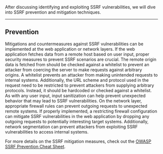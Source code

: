 After discussing identifying and exploiting SSRF vulnerabilities, we will dive into SSRF prevention and mitigation techniques.

---

## Prevention

Mitigations and countermeasures against SSRF vulnerabilities can be implemented at the web application or network layers. If the web application fetches data from a remote host based on user input, proper security measures to prevent SSRF scenarios are crucial. The remote origin data is fetched from should be checked against a whitelist to prevent an attacker from coercing the server to make requests against arbitrary origins. A whitelist prevents an attacker from making unintended requests to internal systems. Additionally, the URL scheme and protocol used in the request need to be restricted to prevent attackers from supplying arbitrary protocols. Instead, it should be hardcoded or checked against a whitelist. As with any user input, input sanitization can help prevent unexpected behavior that may lead to SSRF vulnerabilities. On the network layer, appropriate firewall rules can prevent outgoing requests to unexpected remote systems. If properly implemented, a restricting firewall configuration can mitigate SSRF vulnerabilities in the web application by dropping any outgoing requests to potentially interesting target systems. Additionally, network segmentation can prevent attackers from exploiting SSRF vulnerabilities to access internal systems.

For more details on the SSRF mitigation measures, check out the [OWASP SSRF Prevention Cheat Sheet](https://cheatsheetseries.owasp.org/cheatsheets/Server_Side_Request_Forgery_Prevention_Cheat_Sheet.html).

